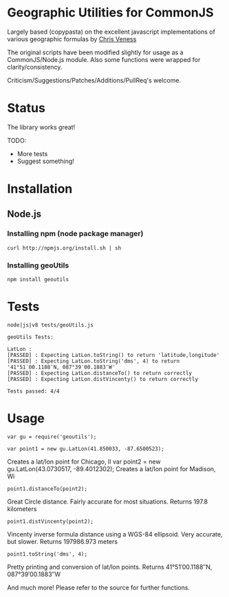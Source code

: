 # Geographic Utilities for CommonJS
Largely based (copypasta) on the excellent javascript implementations of various geographic formulas by [Chris Veness](http://www.movable-type.co.uk/scripts/)

The original scripts have been modified slightly for usage as a CommonJS/Node.js module.  Also some functions were wrapped for clarity/consistency.

Criticism/Suggestions/Patches/Additions/PullReq's welcome.

# Status
The library works great!

TODO:

* More tests
* Suggest something!

# Installation
## Node.js
### Installing npm (node package manager)

    curl http://npmjs.org/install.sh | sh

### Installing geoUtils

    npm install geoutils

# Tests
    node|js|v8 tests/geoUtils.js
	
    geoUtils Tests:
    
    LatLon :
    [PASSED] : Expecting LatLon.toString() to return 'latitude,longitude'
    [PASSED] : Expecting LatLon.toString('dms', 4) to return '41°51′00.1188″N, 087°39′00.1883″W'
    [PASSED] : Expecting LatLon.distanceTo() to return correctly
    [PASSED] : Expecting LatLon.distVincenty() to return correctly
    
    Tests passed: 4/4

# Usage
	var gu = require('geoutils');
	
    var point1 = new gu.LatLon(41.850033, -87.6500523);
Creates a lat/lon point for Chicago, Il
	var point2 = new gu.LatLon(43.0730517, -89.4012302);
Creates a lat/lon point for Madison, Wi
	
	point1.distanceTo(point2);
Great Circle distance.  Fairly accurate for most situations.
Returns 197.8 kilometers
	
	point1.distVincenty(point2);
Vincenty inverse formula distance using a WGS-84 ellipsoid.  Very accurate, but slower.
Returns 197986.973 meters

	point1.toString('dms', 4);
Pretty printing and conversion of lat/lon points.
Returns 41°51′00.1188″N, 087°39′00.1883″W

And much more!  Please refer to the source for further functions.
